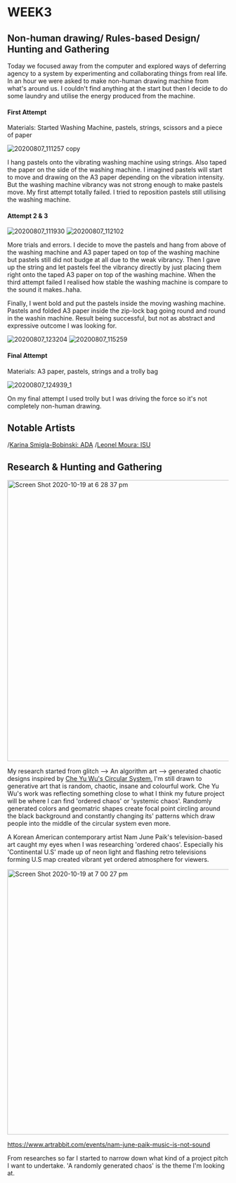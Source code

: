 # WEEK3

## Non-human drawing/ Rules-based Design/ Hunting and Gathering

Today we focused away from the computer and explored ways of deferring agency to a system by experimenting and collaborating things from real life. In an hour we were asked to make non-human drawing machine from what's around us. I couldn't find anything at the start but then I decide to do some laundry and utilise the energy produced from the machine.

#### First Attempt

Materials: Started Washing Machine, pastels, strings, scissors and a piece of paper

![20200807_111257 copy](https://user-images.githubusercontent.com/68723268/96408882-1f6e8900-1230-11eb-9caa-702c4bc04f73.jpg)

I hang pastels onto the vibrating washing machine using strings. Also taped the paper on the side of the washing machine. I imagined pastels will start to move and drawing on the A3 paper depending on the vibration intensity. But the washing machine vibrancy was not strong enough to make pastels move. My first attempt totally failed. I tried to reposition pastels still utilising the washing machine.


#### Attempt 2 & 3

![20200807_111930](https://user-images.githubusercontent.com/68723268/96412311-b2f68880-1235-11eb-8246-147ff4cb0af4.jpg) ![20200807_112102](https://user-images.githubusercontent.com/68723268/96412383-d1f51a80-1235-11eb-8ce4-8bb5f96f0f94.jpg)

More trials and errors. I decide to move the pastels and hang from above of the washing machine and A3 paper taped on top of the washing machine but pastels still did not budge at all due to the weak vibrancy. Then I gave up the string and let pastels feel the vibrancy directly by just placing them right onto the taped A3 paper on top of the washing machine. When the third attempt failed I realised how stable the washing machine is compare to the sound it makes..haha.

Finally, I went bold and put the pastels inside the moving washing machine. Pastels and folded A3 paper inside the zip-lock bag going round and round in the washin machine. Result being successful, but not as abstract and expressive outcome I was looking for.



![20200807_123204](https://user-images.githubusercontent.com/68723268/96413211-1208cd00-1237-11eb-869f-6878b492927a.jpg)
![20200807_115259](https://user-images.githubusercontent.com/68723268/96413201-0f0ddc80-1237-11eb-9613-bb812d0899a8.jpg)


#### Final Attempt

Materials: A3 paper, pastels, strings and a trolly bag

![20200807_124939_1](https://user-images.githubusercontent.com/68723268/96413422-585e2c00-1237-11eb-8199-cc87235fae34.gif)

On my final attempt I used trolly but I was driving the force so it's not completely non-human drawing.

## Notable Artists
/[Karina Smigla-Bobinski: ADA](https://www.smigla-bobinski.com/english/works/ADA/index.html)
/[Leonel Moura: ISU](http://www.leonelmoura.com/isu-2/)





## Research & Hunting and Gathering

<img width="640" alt="Screen Shot 2020-10-19 at 6 28 37 pm" src="https://user-images.githubusercontent.com/68723268/96414550-fef6fc80-1238-11eb-9bf1-a7376f247b55.png">

My research started from glitch --> An algorithm art --> generated chaotic designs inspired by [Che Yu Wu's Circular System.](https://www.openprocessing.org/sketch/916659) I'm still drawn to generative art that is random, chaotic, insane and colourful work. Che Yu Wu's work was reflecting something close to what I think my future project will be where I can find 'ordered chaos' or 'systemic chaos'. Randomly generated colors and geomatric shapes create focal point circling around the black background and constantly changing its' patterns which draw people into the middle of the circular system even more.

A Korean American contemporary artist Nam June Paik's television-based art caught my eyes when I was researching 'ordered chaos'. Especially his 'Continental U.S' made up of neon light and flashing retro televisions forming U.S map created vibrant yet ordered atmosphere for viewers. 

<img width="604" alt="Screen Shot 2020-10-19 at 7 00 27 pm" src="https://user-images.githubusercontent.com/68723268/96417725-657e1980-123d-11eb-9756-3ab5cbdb370b.png">

https://www.artrabbit.com/events/nam-june-paik-music-is-not-sound

From researches so far I started to narrow down what kind of a project pitch I want to undertake. 'A randomly generated chaos' is the theme I'm looking at. 
